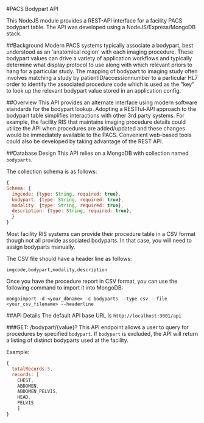 #PACS Bodypart API

This NodeJS module provides a REST-API interface for a facility PACS bodypart table. The API was developed using a NodeJS/Express/MongoDB stack.

##Background
Modern PACS systems typically associate a bodypart, best understood as an 'anatomical region' with each imaging procedure. These bodypart values can drive a variety of application workflows and typically determine what display protocol to use along with which relevant priors to hang for a particular study. The mapping of bodypart to imaging study often involves matching a study by patientID/accessionnumber to a particular HL7 order to identify the associated procedure code which is used as the "key" to look up the relevant bodypart value stored in an application config.

##Overview
This API provides an alternate interface using modern software standards for the bodypart lookup. Adopting a RESTful-API approach to the bodypart table simplifies interactions with other 3rd party systems. For example, the facility RIS that maintains imaging procedure details could utilize the API when procedures are added/updated and these changes would be immediately available to the PACS. Convenient web-based tools could also be developed by taking advantage of the REST API.

##Database Design
This API relies on a MongoDB with collection named `bodyparts`.

The collection schema is as follows:
```javascript
{
Schema: {
  imgcode: {type: String, required: true},
  bodypart: {type: String, required: true},
  modality: {type: String, required: true},
  description: {type: String, required: true},
  }
}
```
Most facility RIS systems can provide their procedure table in a CSV format though not all provide associated bodyparts. In that case, you will need to assign bodyparts manually.

The CSV file should have a header line as follows:

`imgcode,bodypart,modality,description`

Once you have the procedure report in CSV format, you can use the following command to import it into MongoDB:

`mongoimport -d <your_dbname> -c bodyparts --type csv --file <your_csv_filename> --headerline`

##API Details
The default API base URL is `http://localhost:3001/api`

###GET: /bodypart/{value}?
This API endpoint allows a user to query for procedures by specified `bodypart`. If `bodypart` is excluded, the API will return a listing of distinct bodyparts used at the facility.

Example:

```javascript
{
  totalRecords:5,
  records: [
    CHEST,
    ABDOMEN,
    ABDOMEN_PELVIS,
    HEAD,
    PELVIS
    ]
}
```
